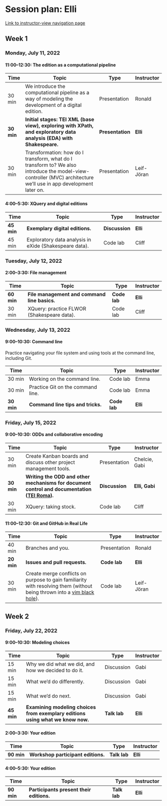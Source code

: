 # Session plan: Elli

[Link to instructor-view navigation page](daily_instructor_view.md)

## Week 1

### Monday, July 11, 2022

#### 11:00–12:30: The edition as a computational pipeline

Time | Topic | Type | Instructor
---- | ---- | ---- | ---- 
30 min | We introduce the computational pipeline as a way of modeling the development of a digital edition. | Presentation | Ronald
**30 min** | **Initial stages: TEI XML (base view), exploring with XPath, and exploratory data analysis (EDA) with Shakespeare.** | **Presentation** | **Elli**
30 min | Transformation: how do I transform, what do I transform to? We also introduce the model-view-controller (MVC) architecture we’ll use in app development later on. | Presentation | Leif-Jöran

#### 4:00–5:30: XQuery and digital editions

Time | Topic | Type | Instructor
---- | ---- | ---- | ---- 
**45 min** | **Exemplary digital editions.** | **Discussion** | **Elli**
45 min | Exploratory data analysis in eXide (Shakespeare data). | Code lab | Cliff

### Tuesday, July 12, 2022

#### 2:00–3:30: File management

Time | Topic | Type | Instructor
---- | ---- | ---- | ---- 
**60 min** | **File management and command line basics.** | **Code lab** | **Elli**
30 min | XQuery: practice FLWOR (Shakespeare data). | Code lab | Cliff

### Wednesday, July 13, 2022

#### 9:00–10:30: Command line

Practice navigating your file system and using tools at the command line,
                    including Git. 

Time | Topic | Type | Instructor
---- | ---- | ---- | ---- 
30 min | Working on the command line. | Code lab | Emma
30 min | Practice Git on the command line. | Code lab | Emma
**30 min** | **Command line tips and tricks.** | **Code lab** | **Elli**

### Friday, July 15, 2022

#### 9:00–10:30: ODDs and collaborative encoding

Time | Topic | Type | Instructor
---- | ---- | ---- | ---- 
30 min | Create Kanban boards and discuss other project management tools. | Presentation | Chelcie, Gabi
**30 min** | **Writing the ODD and other mechanisms for document control and documentation ([TEI Roma](https://romabeta.tei-c.org/)).** | **Discussion** | **Elli, Gabi**
30 min | XQuery: taking stock. | Code lab | Cliff

#### 11:00–12:30: Git and GitHub in Real Life

Time | Topic | Type | Instructor
---- | ---- | ---- | ---- 
40 min | Branches and you. | Presentation | Ronald
**20 min** | **Issues and pull requests.** | **Code lab** | **Elli**
30 min | Create merge conflicts on purpose to gain familiarity with resolving them (without being thrown into a [vim black hole](https://dev.to/matthew_collison/comment/fi9p)). | Code lab | Leif-Jöran

## Week 2

### Friday, July 22, 2022

#### 9:00–10:30: Modeling choices

Time | Topic | Type | Instructor
---- | ---- | ---- | ---- 
15 min | Why we did what we did, and how we decided to do it. | Discussion | Gabi
15 min | What we’d do differently. | Discussion | Gabi
15 min | What we’d do next. | Discussion | Gabi
**45 min** | **Examining modeling choices from exemplary editions using what we know now.** | **Talk lab** | **Elli**

#### 2:00–3:30: Your edition

Time | Topic | Type | Instructor
---- | ---- | ---- | ---- 
**90 min** | **Workshop participant editions.** | **Talk lab** | **Elli**

#### 4:00–5:30: Your edition

Time | Topic | Type | Instructor
---- | ---- | ---- | ---- 
**90 min** | **Participants present their editions.** | **Talk lab** | **Elli**

